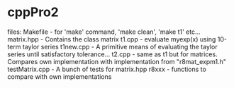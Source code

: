 # cppPro2

files:
Makefile	- for 'make' command, 'make clean', 'make t1' etc...
matrix.hpp	- Contains the class matrix
t1.cpp		- evaluate myexp(x) using 10-term taylor series
t1new.cpp	- A primitive means of evaluating the taylor series
		  until satisfactory tolerance...
t2.cpp		- same as t1 but for matrices. Compares own implementation
		  with implementation from "r8mat_expm1.h"
testMatrix.cpp	- A bunch of tests for matrix.hpp
r8xxx		- functions to compare with own implementations
